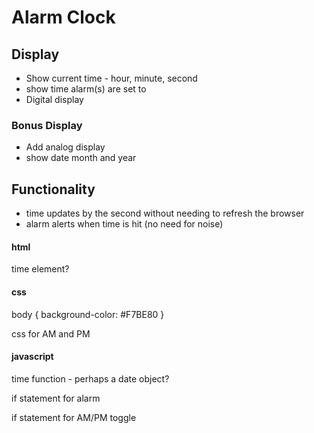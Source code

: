 # Alarm Clock 

## Display
- Show current time - hour, minute, second
- show time alarm(s) are set to
- Digital display
### Bonus Display 
- Add analog display
- show date month and year

## Functionality
- time updates by the second without needing to refresh the browser
- alarm alerts when time is hit (no need for noise)


#### html
<html>
 <body>
    <div id="clockBox">
    <div id="time">
    </div>
 </body>
</html>

time element?


#### css
body {
    background-color: #F7BE80
}

css for AM and PM



#### javascript

time function - perhaps a date object? 

if statement for alarm

if statement for AM/PM toggle



